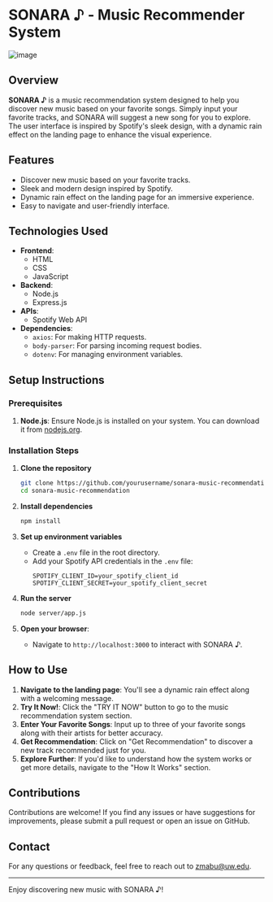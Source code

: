 # SONARA ♪ - Music Recommender System

![image](https://github.com/zmabu-css/SonaraFinal/assets/121013977/56d16102-d12d-47cd-bf71-f331f632e274)


## Overview
**SONARA ♪** is a music recommendation system designed to help you discover new music based on your favorite songs. Simply input your favorite tracks, and SONARA will suggest a new song for you to explore. The user interface is inspired by Spotify's sleek design, with a dynamic rain effect on the landing page to enhance the visual experience.

## Features
- Discover new music based on your favorite tracks.
- Sleek and modern design inspired by Spotify.
- Dynamic rain effect on the landing page for an immersive experience.
- Easy to navigate and user-friendly interface.

## Technologies Used
- **Frontend**: 
  - HTML
  - CSS
  - JavaScript
- **Backend**: 
  - Node.js
  - Express.js
- **APIs**: 
  - Spotify Web API
- **Dependencies**:
  - `axios`: For making HTTP requests.
  - `body-parser`: For parsing incoming request bodies.
  - `dotenv`: For managing environment variables.

## Setup Instructions

### Prerequisites
1. **Node.js**: Ensure Node.js is installed on your system. You can download it from [nodejs.org](https://nodejs.org/).

### Installation Steps
1. **Clone the repository**
    ```sh
    git clone https://github.com/yourusername/sonara-music-recommendation.git
    cd sonara-music-recommendation
    ```

2. **Install dependencies**
    ```sh
    npm install
    ```

3. **Set up environment variables**
    - Create a `.env` file in the root directory.
    - Add your Spotify API credentials in the `.env` file:
      ```env
      SPOTIFY_CLIENT_ID=your_spotify_client_id
      SPOTIFY_CLIENT_SECRET=your_spotify_client_secret
      ```

4. **Run the server**
    ```sh
    node server/app.js
    ```

5. **Open your browser**:
    - Navigate to `http://localhost:3000` to interact with SONARA ♪.

## How to Use
1. **Navigate to the landing page**: You'll see a dynamic rain effect along with a welcoming message.
2. **Try It Now!**: Click the "TRY IT NOW" button to go to the music recommendation system section.
3. **Enter Your Favorite Songs**: Input up to three of your favorite songs along with their artists for better accuracy.
4. **Get Recommendation**: Click on "Get Recommendation" to discover a new track recommended just for you.
5. **Explore Further**: If you'd like to understand how the system works or get more details, navigate to the "How It Works" section.

## Contributions
Contributions are welcome! If you find any issues or have suggestions for improvements, please submit a pull request or open an issue on GitHub.

## Contact
For any questions or feedback, feel free to reach out to zmabu@uw.edu.

---

Enjoy discovering new music with SONARA ♪!

